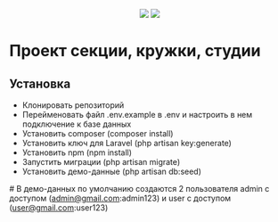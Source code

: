 <p align="center"><img src="https://laravel.com/assets/img/components/logo-laravel.svg">
<img src="https://blog.tuleap.org/sites/default/files/logo-vue-js.png"></p>

<h1>Проект секции, кружки, студии</h1>

<h2>Установка</h2>
<ul>
    <li>Клонировать репозиторий</li>
    <li>Перейменовать файл .env.example в .env и настроить в нем подключение к базе данных</li>
    <li>Установить composer (composer install)</li>
    <li>Установить ключ для Laravel (php artisan key:generate)</li>
    <li>Установить npm (npm install)</li>
    <li>Запустить миграции (php artisan migrate)</li>
    <li>Установить демо-данные (php artisan db:seed)</li>
</ul>

<span># В демо-данных по умолчанию создаются 2 пользователя admin c доступом (admin@gmail.com:admin123) и user с доступом (user@gmail.com:user123)</span>
